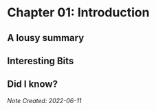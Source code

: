 # Chapter 01: Introduction

## A lousy summary

## Interesting Bits

## Did I know?

*Note Created: 2022-06-11*

